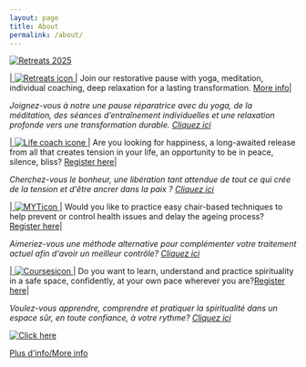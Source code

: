 ```yaml
---
layout: page
title: About
permalink: /about/
---
```


<a href="https://bodhimindwellness.com"> ![Retreats 2025](/assets/images/retreatssmallgif.gif.gif) </a> 


|<a href="https://bodhimindwellness.com"> ![Retreats icon](/assets/images/retreatsicon.jpg "Retreats icon") </a> | Join our restorative pause with yoga, meditation, individual coaching, deep relaxation for a lasting transformation. [More info](https://bodhimindwellness.com)|

<i> Joignez-vous à notre une pause réparatrice avec du yoga, de la méditation, des séances d’entraînement individuelles et une relaxation profonde vers une transformation durable. [Cliquez ici](https://bodhimindwellness.com/contact/) </i>


|<a href="https://bodhimindwellness.com/contact/"> ![Life coach icone](/assets/images/Lifecoach2.png "Life coach icone") </a> | Are you looking for happiness, a long-awaited release from all that creates tension in your life, an opportunity to be in peace, silence, bliss? [Register here](https://bodhimindwellness.com/contact/)|

<i> Cherchez-vous le bonheur, une libération tant attendue de tout ce qui crée de la tension et d'être ancrer dans la paix ? [Cliquez ici](https://bodhimindwellness.com/contact/)</i>
  

|<a href="https://bodhimindwellness.com/contact/"> ![MYTicon](/assets/images/MYTicon.png "MYTicon") </a> | Would you like to practice easy chair-based techniques to help prevent or control health issues and delay the ageing process? [Register here](https://bodhimindwellness.com/contact/)|

<i> Aimeriez-vous une méthode alternative pour complémenter votre traitement actuel afin d'avoir un meilleur contrôle? [Cliquez ici](https://bodhimindwellness.com/contact/)</i>

|<a href="https://bodhimindwellness.com/contact/"> ![Coursesicon](/assets/images/Coursesicon.png "Coursesicon") </a> | Do you want to learn, understand and practice spirituality in a safe space, confidently, at your own pace wherever you are?[Register here](https://bodhimindwellness.com/contact/)|

<i>Voulez-vous apprendre, comprendre et pratiquer la spiritualité dans un espace sûr, en toute confiance, à votre rythme? [Cliquez ici](https://bodhimindwellness.com/contact/)</i>


<a href="https://bodhimindwellness.com/contact/"> ![Click here](/assets/images/butterfly.png "Click here") </a>

[Plus d'info/More info](https://bodhimindwellness.com/Services/)

